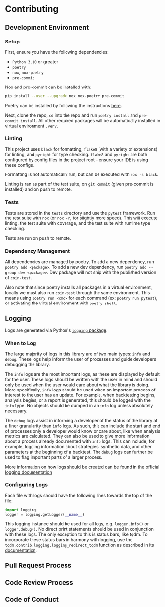 # Contributing

## Development Environment

### Setup

First, ensure you have the following dependencies:

- `Python 3.10` or greater
- `poetry`
- `nox`, `nox-poetry`
- `pre-commit`

Nox and pre-commit can be installed with:

```bash
pip install --user --upgrade nox nox-poetry pre-commit
```

Poetry can be installed by following the instructions [here](https://python-poetry.org/docs/).

Next, clone the repo, `cd` into the repo and run `poetry install` and `pre-commit install`. All other
required packages will be automatically installed in virtual environment `.venv`.

### Linting

This project uses `black` for formatting, `flake8` (with a variety of
extensions) for linting, and `pyright` for type checking. `flake8` and `pyright`
are both configured by config files in the project root - ensure your IDE is
using these configs.

Formatting is not automatically run, but can be executed with `nox -s black`.

Linting is ran as part of the test suite, on `git commit` (given pre-commit is
installed) and on push to remote.

### Tests

Tests are stored in the `tests` directory and use the `pytest` framework. Run
the test suite with `nox` (or `nox -r`, for slightly more speed). This will
execute linting, the test suite with coverage, and the test suite with runtime
type checking.

Tests are run on push to remote.

### Dependency Management

All dependencies are managed by poetry. To add a new dependency, run `poetry add <package>`.
To add a new dev dependency, run `poetry add --group dev <package>`.
Dev package will not ship with the published version of `coin-test`.

Also note that since poetry installs all packages in a virtual environment,
locally we must also run `coin-test` through the same environment. This means
using `poetry run <cmd>` for each command (ex: `poetry run pytest`), or
activating the virtual environment with `poetry shell`.

## Logging

Logs are generated via Python's
[`logging` package](https://docs.python.org/3/howto/logging.html).

### When to Log

The large majority of logs in this library are of two main types: `info` and `debug`.
These logs help inform the user of processes and guide developers debugging the library.

The `info` logs are the most important logs, as these are displayed by default for the user.
These logs should be written with the user in mind and should only be used when the user
would care about what the library is doing. More specifically, `info` logs should be used when
an important process of interest to the user has an update. For example, when backtesting
begins, analysis begins, or a report is generated, this should be logged with the `info` type.
No objects should be dumped in an `info` log unless absolutely necessary.

The `debug` logs assist in informing a developer of the status of the library at a finer
granularity than `info` logs. As such, this can include the start and end of processes only
a developer would know or care about, like when analysis metrics are calculated. They can
also be used to give more information about a process already documented with `info` logs.
This can include, for example, logging information about strategies, synthetic data, and
other parameters at the beginning of a backtest. The `debug` logs can further be used to flag
important parts of a larger process.

More information on how logs should be created can be found in the official
[logging documentation](https://docs.python.org/3/howto/logging.html#when-to-use-logging)

### Configuring Logs

Each file with logs should have the following lines towards the top of the file:

```python
import logging
logger = logging.getLogger(__name__)
```

This logging instance should be used for all logs, e.g. `logger.info()` or
`logger.debug()`. No direct print statements should be used in conjunction with these
logs. The only exception to this is status bars, like tqdm. To incorporate these status
bars in harmony with logging, use the `tqdm.contrib.logging.logging_redirect_tqdm`
function as described in its
[documentation](https://tqdm.github.io/docs/contrib.logging/#tqdmcontriblogging).

## Pull Request Process

## Code Review Process

## Code of Conduct
